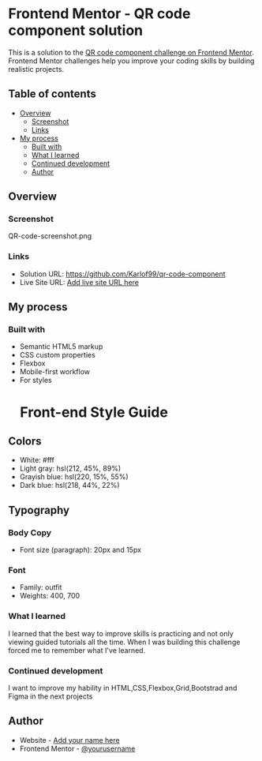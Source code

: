 # Frontend Mentor - QR code component solution

This is a solution to the [QR code component challenge on Frontend Mentor](https://www.frontendmentor.io/challenges/qr-code-component-iux_sIO_H). Frontend Mentor challenges help you improve your coding skills by building realistic projects. 

## Table of contents

- [Overview](#overview)
  - [Screenshot](#screenshot)
  - [Links](#links)
- [My process](#my-process)
  - [Built with](#built-with)
  - [What I learned](#what-i-learned)
  - [Continued development](#continued-development)
  - [Author](#author)

## Overview

### Screenshot

QR-code-screenshot.png

### Links

- Solution URL: https://github.com/Karlof99/qr-code-component
- Live Site URL: [Add live site URL here](https://your-live-site-url.com)

## My process

### Built with

- Semantic HTML5 markup
- CSS custom properties
- Flexbox
- Mobile-first workflow
- For styles
  # Front-end Style Guide

## Colors

- White: #fff
- Light gray: hsl(212, 45%, 89%)
- Grayish blue: hsl(220, 15%, 55%)
- Dark blue: hsl(218, 44%, 22%)

## Typography

### Body Copy

- Font size (paragraph): 20px and 15px

### Font

- Family: outfit
- Weights: 400, 700

### What I learned

I learned that the best way to improve skills is practicing and not only viewing guided tutorials all the time. When I was building this challenge forced me to remember what I've learned.


### Continued development

I want to improve my hability in HTML,CSS,Flexbox,Grid,Bootstrad and Figma in the next projects


## Author

- Website - [Add your name here](https://www.your-site.com)
- Frontend Mentor - [@yourusername](https://www.frontendmentor.io/profile/yourusername)




